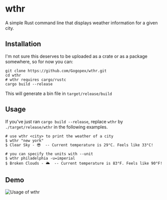 # wthr
A simple Rust command line that displays weather information for a given city. 

## Installation
I'm not sure this deserves to be uploaded as a crate or as a package somewhere, so for now you can:
```
git clone https://github.com/Gogopex/wthr.git
cd wthr
# wthr requires cargo/rustc
cargo build --release
```
This will generate a bin file in `target/release/build`

## Usage
If you've just ran `cargo build --release`, replace `wthr` by `./target/release/wthr` in the following examples.
```
# use wthr <city> to print the weather of a city
$ wthr "new york"
$ Clear Sky - 😎  -- Current temperature is 29°C. Feels like 33°C!

# you can specify the units with --unit
$ wthr philadelphia -u=imperial
$ Broken Clouds - 🌥  -- Current temperature is 83°F. Feels like 90°F!
```

## Demo
![Usage of wthr](https://i.imgur.com/lTntAkb.gif)
